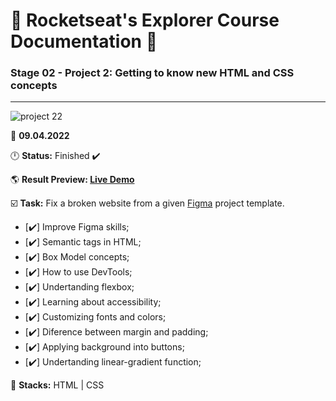 # 🚀 Rocketseat's Explorer Course Documentation 📁
 
### Stage 02 - Project 2: Getting to know new HTML and CSS concepts
 
---
![project 22](https://user-images.githubusercontent.com/102325966/164340477-bbacb5b5-52fd-4abc-a92f-bc939eeed023.png)

📅 **09.04.2022**
  
🕛 **Status:** Finished ✔️

🌎 **Result Preview: [Live Demo](https://manoloestevez.github.io/RocketSeat-Explorer/Project%2002/)**

☑️ **Task:** Fix a broken website from a given [Figma](https://www.figma.com/file/rkDOHGPwwFtBNqEdHSuQPd/Projeto-02---Explorer?node-id=0%3A1) project template.

- [✔️] Improve Figma skills;
- [✔️] Semantic tags in HTML;
- [✔️] Box Model concepts;
- [✔️] How to use DevTools;
- [✔️] Undertanding flexbox;
- [✔️] Learning about accessibility;
- [✔️] Customizing fonts and colors;
- [✔️] Diference between margin and padding;
- [✔️] Applying background into buttons;
- [✔️] Undertanding linear-gradient function;


📌 **Stacks:** HTML | CSS
